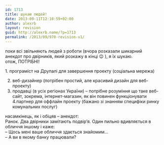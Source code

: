 ```yaml
---
id: 1713
title: шукаю людей!
date: 2013-09-11T12:10:59+02:00
author: alexrb
layout: revision
guid: http://alexrb.name/?p=1713
permalink: /2013/09/970-revision-v1/
---
```

поки всі звільняють людей з роботи (вчора розказали шикарний анекдот про двірників, який розкажу в кінці 😉 ), я їх шукаю.  
отож, ПОТРІБНІ!  
<!--more хто?-->1. програміст на Друпалі для завершення проекту (соціальна мережа)

  
2. веб-дизайнер (потрібен простий, але красивий дизайн для веб-проекту)  
3. продавці (в усіх регіонах України) &#8211; потрібне розуміння що таке веб-сайт, зокрема, інтернет-магазин, як він повинен функціонувати  
4.партнер для оффлайн проекту (бажано зі знанням специфіки ринку комунальних послуг)

насамкінець, як і обіцяв &#8211; анекдот:  
Ранок. Два двірники замітають подвір&#8217;я. Один пильно вдивляється в обличчя іншому і каже:  
&#8211; Щось мені ваше обличчя здається знайомим&#8230;  
&#8211; А ви в якому банку працювали?